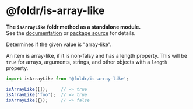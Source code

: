 # @foldr/is-array-like

**The `isArrayLike` foldr method as a standalone module.**    
See the [documentation](http://foldr.com/0.0.0/is-array-like) or [package source](https:/github.com/CloudVessel/foldr/blob/master/packages/categories/is-array-like/src/index.js) for details.

Determines if the given value is "array-like".

An item is array-like, if it is non-falsy and has a length property. This will be `true`
for arrays, arguments, strings, and other objects with a  `length` property.

```js
import isArrayLike from '@foldr/is-array-like';

isArrayLike([]);     // => true
isArrayLike('foo');  // => true
isArrayLike({});     // => false
```

